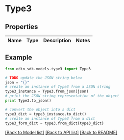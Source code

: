 # Type3


## Properties

Name | Type | Description | Notes
------------ | ------------- | ------------- | -------------

## Example

```python
from odin_sdk.models.type3 import Type3

# TODO update the JSON string below
json = "{}"
# create an instance of Type3 from a JSON string
type3_instance = Type3.from_json(json)
# print the JSON string representation of the object
print Type3.to_json()

# convert the object into a dict
type3_dict = type3_instance.to_dict()
# create an instance of Type3 from a dict
type3_form_dict = type3.from_dict(type3_dict)
```
[[Back to Model list]](../README.md#documentation-for-models) [[Back to API list]](../README.md#documentation-for-api-endpoints) [[Back to README]](../README.md)



